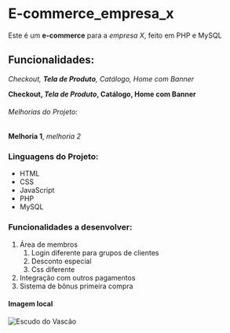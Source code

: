 # E-commerce_empresa_x
Este é um **e-commerce** para a *empresa X*, feito em PHP e MySQL

## Funcionalidades:

_Checkout, **Tela de Produto**, Catálogo, Home com Banner_

**Checkout, _Tela de Produto_, Catálogo, Home com Banner**

###### Melhorias do Projeto:

__Melhoria 1__, _melhoria 2_

### Linguagens do Projeto:

* HTML
* CSS
* JavaScript
* PHP
* MySQL

### Funcionalidades a desenvolver:

1. Área de membros
    1. Login diferente para grupos de clientes
    2. Desconto especial
    3. Css diferente
2. Integração com outros pagamentos
3. Sistema de bônus primeira compra

#### Imagem local

![Escudo do Vascão](img/CRVascodaGama.png)

